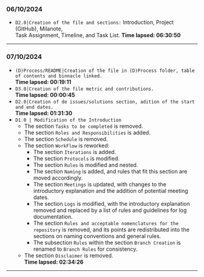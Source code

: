 ### 06/10/2024
- ``D2.0|Creation of the file and sections:`` Introduction, Project (GitHub), Milanote,  
Task Assignment, Timeline, and Task List. **Time lapsed: 06:30:50**
---
### 07/10/2024
- ``(D)Process/README|Creation of the file in (D)Process folder, table of contents and binnacle linked.``  
**Time lapsed: 00:19:11**
- ``D3.0|Creation of the file metric and contributions.``  
**Time lapsed: 00:00:45**
- ``D2.0|Creation of de issues/solutions section, adition of the start and end dates.``  
**Time lapsed: 01:31:30**
- `D1.0 | Modification of the Introduction`
  - The section `Tasks to be completed` is removed.
  - The section `Roles and Responsibilities` is added.
  - The section `Schedule` is removed.
  - The section `WorkFlow` is reworked:
     - The section `Iterations` is added.
     - The section `Protocols` is modified.
     - The section `Rules` is modified and nested.
     - The section `Naming` is added, and rules that fit this section are moved accordingly.
     - The section `Meetings` is updated, with changes to the introductory explanation and the addition of potential meeting dates.
     - The section `Logs` is modified, with the introductory explanation removed and replaced by a list of rules and guidelines for log documentation.
     - The section `Rules and acceptable nomenclatures for the repository` is removed, and its points are redistributed into the sections on naming conventions and general rules.
     - The subsection `Rules` within the section `Branch Creation` is renamed to `Branch Rules` for consistency.
  - The section `Disclaimer` is removed.  
**Time lapsed: 02:34:26**

---
